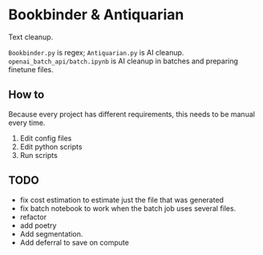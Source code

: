# Bookbinder & Antiquarian

Text cleanup.

`Bookbinder.py` is regex; `Antiquarian.py` is AI cleanup. `openai_batch_api/batch.ipynb` is AI cleanup in batches and preparing finetune files.

## How to

Because every project has different requirements, this needs to be manual every time.

1. Edit config files
1. Edit python scripts
1. Run scripts

## TODO

-   fix cost estimation to estimate just the file that was generated
-   fix batch notebook to work when the batch job uses several files.
-   refactor
-   add poetry
-   Add segmentation.
-   Add deferral to save on compute
